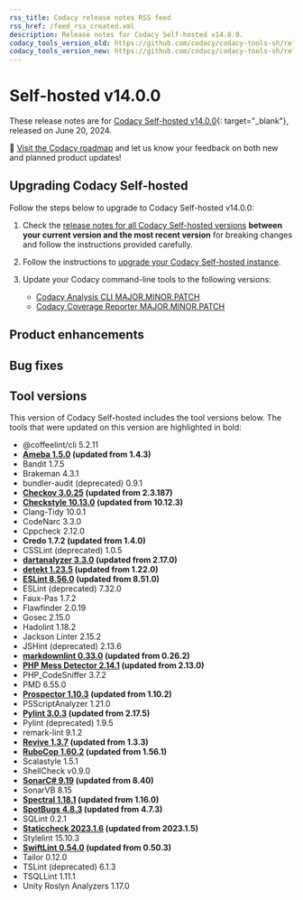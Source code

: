 ```yaml
---
rss_title: Codacy release notes RSS feed
rss_href: /feed_rss_created.xml
description: Release notes for Codacy Self-hosted v14.0.0.
codacy_tools_version_old: https://github.com/codacy/codacy-tools-sh/releases/tag/sh-1.2.7
codacy_tools_version_new: https://github.com/codacy/codacy-tools-sh/releases/tag/sh-1.2.12
---
```


# Self-hosted v14.0.0

These release notes are for [Codacy Self-hosted v14.0.0](https://github.com/codacy/chart/releases/tag/14.0.0){: target="_blank"}, released on June 20, 2024.<!-- TODO Update release date -->

📢 [Visit the Codacy roadmap](https://roadmap.codacy.com) and <span class="skip-vale">let us know</span> your feedback on both new and planned product updates!

<!--TODO Check these issues manually

Jira issues without release notes

Epics:
-   https://codacy.atlassian.net/browse/TCE-604
-   https://codacy.atlassian.net/browse/DOCS-209
Bugs and other issues:
-   https://codacy.atlassian.net/browse/TCE-731
-   https://codacy.atlassian.net/browse/TCE-673
-   https://codacy.atlassian.net/browse/TCE-602
-   https://codacy.atlassian.net/browse/TCE-576

Jira issues with disabled release notes

Epics:
Bugs and other issues:
-   https://codacy.atlassian.net/browse/TCE-713
-   https://codacy.atlassian.net/browse/TCE-712
-   https://codacy.atlassian.net/browse/TCE-704
-   https://codacy.atlassian.net/browse/TCE-687
-   https://codacy.atlassian.net/browse/TCE-686
-   https://codacy.atlassian.net/browse/TCE-685
-   https://codacy.atlassian.net/browse/TCE-679
-   https://codacy.atlassian.net/browse/TCE-678
-   https://codacy.atlassian.net/browse/TCE-660
-   https://codacy.atlassian.net/browse/TCE-659
-   https://codacy.atlassian.net/browse/TCE-651
-   https://codacy.atlassian.net/browse/TCE-647
-   https://codacy.atlassian.net/browse/TCE-645
-   https://codacy.atlassian.net/browse/TCE-637
-   https://codacy.atlassian.net/browse/TCE-636
-   https://codacy.atlassian.net/browse/TCE-635
-   https://codacy.atlassian.net/browse/TCE-622
-   https://codacy.atlassian.net/browse/TCE-610
-   https://codacy.atlassian.net/browse/TCE-577
-   https://codacy.atlassian.net/browse/TCE-573
-   https://codacy.atlassian.net/browse/TCE-562
-   https://codacy.atlassian.net/browse/IO-812
-   https://codacy.atlassian.net/browse/IO-393
-->

## Upgrading Codacy Self-hosted

Follow the steps below to upgrade to Codacy Self-hosted v14.0.0:

1.  Check the [release notes for all Codacy Self-hosted versions](../index.md#self-hosted) **between your current version and the most recent version** for breaking changes and follow the instructions provided <span class="skip-vale">carefully</span>.

1.  Follow the instructions to [upgrade your Codacy Self-hosted instance](https://docs.codacy.com/v14.0/chart/maintenance/upgrade/).

1.  Update your Codacy command-line tools to the following versions:<!--TODO Update CLI tool versions-->

    -   [Codacy Analysis CLI MAJOR.MINOR.PATCH](https://github.com/codacy/codacy-analysis-cli/releases/tag/MAJOR.MINOR.PATCH)
    -   [Codacy Coverage Reporter MAJOR.MINOR.PATCH](https://github.com/codacy/codacy-coverage-reporter/releases/tag/MAJOR.MINOR.PATCH)

## Product enhancements


## Bug fixes


## Tool versions

This version of Codacy Self-hosted includes the tool versions below. The tools that were updated on this version are highlighted in bold:

-   @coffeelint/cli 5.2.11
-   **[Ameba 1.5.0](https://github.com/crystal-ameba/ameba/releases/tag/v1.5.0) (updated from 1.4.3)**
-   Bandit 1.7.5
-   Brakeman 4.3.1
-   bundler-audit (deprecated) 0.9.1
-   **[Checkov 3.0.25](https://github.com/bridgecrewio/checkov/releases/tag/3.0.25) (updated from 2.3.187)**
-   **[Checkstyle 10.13.0](https://checkstyle.sourceforge.io/releasenotes.html#Release_10.13.0) (updated from 10.12.3)**
-   Clang-Tidy 10.0.1
-   CodeNarc 3.3.0
-   Cppcheck 2.12.0
-   **Credo 1.7.2 (updated from 1.4.0)**
-   CSSLint (deprecated) 1.0.5
-   **[dartanalyzer 3.3.0](https://github.com/dart-lang/sdk/blob/main/CHANGELOG.md) (updated from 2.17.0)**
-   **[detekt 1.23.5](https://github.com/detekt/detekt/releases/tag/v1.23.5) (updated from 1.22.0)**
-   **[ESLint 8.56.0](https://github.com/eslint/eslint/releases/tag/v8.56.0) (updated from 8.51.0)**
-   ESLint (deprecated) 7.32.0
-   Faux-Pas 1.7.2
-   Flawfinder 2.0.19
-   Gosec 2.15.0
-   Hadolint 1.18.2
-   Jackson Linter 2.15.2
-   JSHint (deprecated) 2.13.6
-   **[markdownlint 0.33.0](https://github.com/DavidAnson/markdownlint/releases/tag/v0.33.0) (updated from 0.26.2)**
-   **[PHP Mess Detector 2.14.1](https://github.com/phpmd/phpmd/releases/tag/2.14.1) (updated from 2.13.0)**
-   PHP_CodeSniffer 3.7.2
-   PMD 6.55.0
-   **[Prospector 1.10.3](https://github.com/landscapeio/prospector/releases/tag/1.10.3) (updated from 1.10.2)**
-   PSScriptAnalyzer 1.21.0
-   **[Pylint 3.0.3](https://github.com/pylint-dev/pylint/releases/tag/v3.0.3) (updated from 2.17.5)**
-   Pylint (deprecated) 1.9.5
-   remark-lint 9.1.2
-   **[Revive 1.3.7](https://github.com/mgechev/revive/releases/tag/v1.3.7) (updated from 1.3.3)**
-   **[RuboCop 1.60.2](https://github.com/rubocop/rubocop/releases/tag/v1.60.2) (updated from 1.56.1)**
-   Scalastyle 1.5.1
-   ShellCheck v0.9.0
-   **[SonarC# 9.19](https://github.com/SonarSource/sonar-dotnet/tags) (updated from 8.40)**
-   SonarVB 8.15
-   **[Spectral 1.18.1](https://github.com/stoplightio/spectral/releases/tag/%40stoplight%2Fspectral-rulesets-v1.18.1) (updated from 1.16.0)**
-   **[SpotBugs 4.8.3](https://github.com/spotbugs/spotbugs/releases/tag/4.8.3) (updated from 4.7.3)**
-   SQLint 0.2.1
-   **[Staticcheck 2023.1.6](https://staticcheck.io/changes/2023.1.6/#2023.1.6) (updated from 2023.1.5)**
-   Stylelint 15.10.3
-   **[SwiftLint 0.54.0](https://github.com/realm/SwiftLint/releases/tag/0.54.0) (updated from 0.50.3)**
-   Tailor 0.12.0
-   TSLint (deprecated) 6.1.3
-   TSQLLint 1.11.1
-   Unity Roslyn Analyzers 1.17.0
